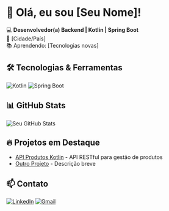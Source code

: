 # 👋 Olá, eu sou [Seu Nome]!

💻 **Desenvolvedor(a) Backend | Kotlin | Spring Boot**  
📍 [Cidade/País]  
📚 Aprendendo: [Tecnologias novas]  

## 🛠️ **Tecnologias & Ferramentas**
![Kotlin](https://img.shields.io/badge/Kotlin-7F52FF?style=flat&logo=kotlin&logoColor=white)
![Spring Boot](https://img.shields.io/badge/Spring_Boot-6DB33F?style=flat&logo=spring&logoColor=white)


## 📊 **GitHub Stats**
![Seu GitHub Stats](https://github-readme-stats.vercel.app/api?username=SEUUSERNAME&show_icons=true&theme=dracula)

## 🔥 **Projetos em Destaque**
- [API Produtos Kotlin](https://github.com/SEUUSERNAME/api-produtos-spring-kotlin) - API RESTful para gestão de produtos
- [Outro Projeto](link) - Descrição breve

## 📫 **Contato**
[![LinkedIn](https://img.shields.io/badge/LinkedIn-0077B5?style=flat&logo=linkedin)](https://www.linkedin.com/in/seu-linkedin/)
[![Gmail](https://img.shields.io/badge/Gmail-D14836?style=flat&logo=gmail)](mailto:seuemail@gmail.com)
